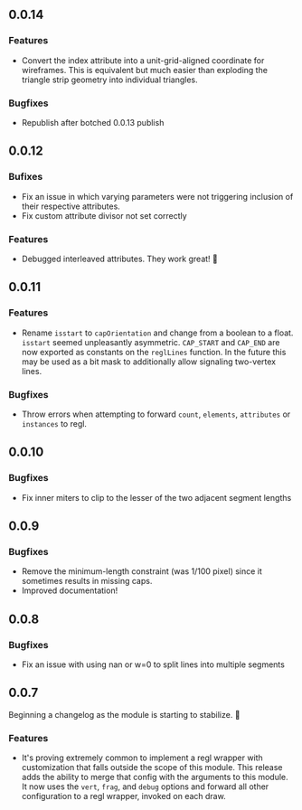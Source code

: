 ## 0.0.14

### Features

- Convert the index attribute into a unit-grid-aligned coordinate for wireframes. This is equivalent but much easier than exploding the triangle strip geometry into individual triangles.

### Bugfixes 

- Republish after botched 0.0.13 publish

## 0.0.12

### Bufixes

- Fix an issue in which varying parameters were not triggering inclusion of their respective attributes.
- Fix custom attribute divisor not set correctly

### Features

- Debugged interleaved attributes. They work great! :tada:
 
## 0.0.11

### Features

- Rename `isstart` to `capOrientation` and change from a boolean to a float. `isstart` seemed unpleasantly asymmetric.  `CAP_START` and `CAP_END` are now exported as constants on the `reglLines` function. In the future this may be used as a bit mask to additionally allow signaling two-vertex lines.
 
### Bugfixes

- Throw errors when attempting to forward `count`, `elements`, `attributes` or `instances` to regl.

## 0.0.10

### Bugfixes

- Fix inner miters to clip to the lesser of the two adjacent segment lengths

## 0.0.9

### Bugfixes

- Remove the minimum-length constraint (was 1/100 pixel) since it sometimes results in missing caps.
- Improved documentation!

## 0.0.8

### Bugfixes

- Fix an issue with using nan or w=0 to split lines into multiple segments

## 0.0.7

Beginning a changelog as the module is starting to stabilize. :tada:

### Features

- It's proving extremely common to implement a regl wrapper with customization that falls outside the scope of this module. This release adds the ability to merge that config with the arguments to this module. It now uses the `vert`, `frag`, and `debug` options and forward all other configuration to a regl wrapper, invoked on each draw.


